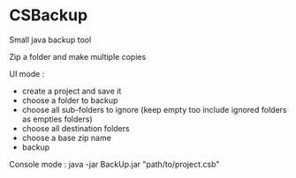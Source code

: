 # CSBackup
Small java backup tool

Zip a folder and make multiple copies

UI mode :
  - create a project and save it
  - choose a folder to backup
  - choose all sub-folders to ignore (keep empty too include ignored folders as empties folders)
  - choose all destination folders
  - choose a base zip name
  - backup

Console mode :
java -jar BackUp.jar "path/to/project.csb"

